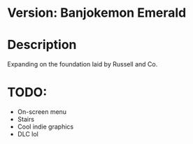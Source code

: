 # Version:  Banjokemon Emerald

# Description
Expanding on the foundation laid by Russell and Co.

# TODO:
* On-screen menu
* Stairs
* Cool indie graphics
* DLC lol
